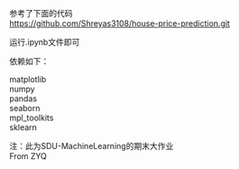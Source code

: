 参考了下面的代码  
https://github.com/Shreyas3108/house-price-prediction.git  

运行.ipynb文件即可  

依赖如下：  

matplotlib  
numpy  
pandas  
seaborn  
mpl_toolkits  
sklearn  

注：此为SDU-MachineLearning的期末大作业  
From ZYQ
